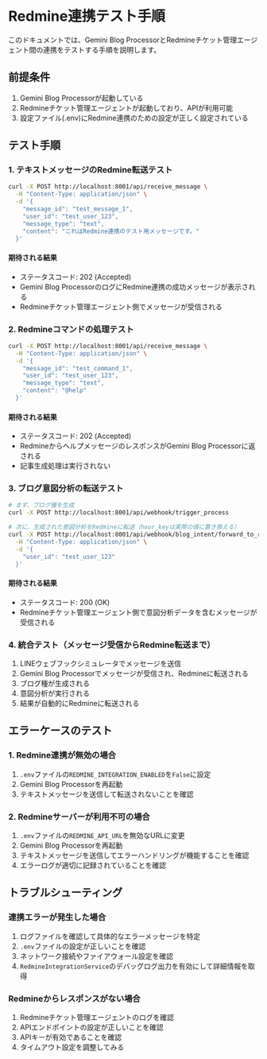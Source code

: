 # Redmine連携テスト手順

このドキュメントでは、Gemini Blog ProcessorとRedmineチケット管理エージェント間の連携をテストする手順を説明します。

## 前提条件

1. Gemini Blog Processorが起動している
2. Redmineチケット管理エージェントが起動しており、APIが利用可能
3. 設定ファイル(.env)にRedmine連携のための設定が正しく設定されている

## テスト手順

### 1. テキストメッセージのRedmine転送テスト

```bash
curl -X POST http://localhost:8001/api/receive_message \
  -H "Content-Type: application/json" \
  -d '{
    "message_id": "test_message_1",
    "user_id": "test_user_123",
    "message_type": "text",
    "content": "これはRedmine連携のテスト用メッセージです。"
  }'
```

#### 期待される結果
- ステータスコード: 202 (Accepted)
- Gemini Blog ProcessorのログにRedmine連携の成功メッセージが表示される
- Redmineチケット管理エージェント側でメッセージが受信される

### 2. Redmineコマンドの処理テスト

```bash
curl -X POST http://localhost:8001/api/receive_message \
  -H "Content-Type: application/json" \
  -d '{
    "message_id": "test_command_1",
    "user_id": "test_user_123",
    "message_type": "text",
    "content": "@help"
  }'
```

#### 期待される結果
- ステータスコード: 202 (Accepted)
- RedmineからヘルプメッセージのレスポンスがGemini Blog Processorに返される
- 記事生成処理は実行されない

### 3. ブログ意図分析の転送テスト

```bash
# まず、ブログ種を生成
curl -X POST http://localhost:8001/api/webhook/trigger_process

# 次に、生成された意図分析をRedmineに転送（hour_keyは実際の値に置き換える）
curl -X POST http://localhost:8001/api/webhook/blog_intent/forward_to_redmine/202505160800 \
  -H "Content-Type: application/json" \
  -d '{
    "user_id": "test_user_123"
  }'
```

#### 期待される結果
- ステータスコード: 200 (OK)
- Redmineチケット管理エージェント側で意図分析データを含むメッセージが受信される

### 4. 統合テスト（メッセージ受信からRedmine転送まで）

1. LINEウェブフックシミュレータでメッセージを送信
2. Gemini Blog Processorでメッセージが受信され、Redmineに転送される
3. ブログ種が生成される
4. 意図分析が実行される
5. 結果が自動的にRedmineに転送される

## エラーケースのテスト

### 1. Redmine連携が無効の場合

1. `.env`ファイルの`REDMINE_INTEGRATION_ENABLED`を`False`に設定
2. Gemini Blog Processorを再起動
3. テキストメッセージを送信して転送されないことを確認

### 2. Redmineサーバーが利用不可の場合

1. `.env`ファイルの`REDMINE_API_URL`を無効なURLに変更
2. Gemini Blog Processorを再起動
3. テキストメッセージを送信してエラーハンドリングが機能することを確認
4. エラーログが適切に記録されていることを確認

## トラブルシューティング

### 連携エラーが発生した場合

1. ログファイルを確認して具体的なエラーメッセージを特定
2. `.env`ファイルの設定が正しいことを確認
3. ネットワーク接続やファイアウォール設定を確認
4. `RedmineIntegrationService`のデバッグログ出力を有効にして詳細情報を取得

### Redmineからレスポンスがない場合

1. Redmineチケット管理エージェントのログを確認
2. APIエンドポイントの設定が正しいことを確認
3. APIキーが有効であることを確認
4. タイムアウト設定を調整してみる
